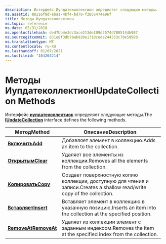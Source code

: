 ```yaml
---
description: Интерфейс Иупдатеколлектион определяет следующие методы.
ms.assetid: 88216f8d-eba1-4bf4-bd70-f2856474a96f
title: Методы Иупдатеколлектион
ms.topic: reference
ms.date: 05/31/2018
ms.openlocfilehash: ded7bb4e3dc3ace213de109d2574d780514db987
ms.sourcegitcommit: 831e8f3db78ab820e1710cede244553c70e50500
ms.translationtype: MT
ms.contentlocale: ru-RU
ms.lasthandoff: 01/07/2021
ms.locfileid: "104263214"
---
```

# <a name="iupdatecollection-methods"></a><span data-ttu-id="ebbce-103">Методы Иупдатеколлектион</span><span class="sxs-lookup"><span data-stu-id="ebbce-103">IUpdateCollection Methods</span></span>

<span data-ttu-id="ebbce-104">Интерфейс [**иупдатеколлектион**](/windows/desktop/api/Wuapi/nn-wuapi-iupdatecollection) определяет следующие методы.</span><span class="sxs-lookup"><span data-stu-id="ebbce-104">The [**IUpdateCollection**](/windows/desktop/api/Wuapi/nn-wuapi-iupdatecollection) interface defines the following methods.</span></span>



| <span data-ttu-id="ebbce-105">Метод</span><span class="sxs-lookup"><span data-stu-id="ebbce-105">Method</span></span>                                         | <span data-ttu-id="ebbce-106">Описание</span><span class="sxs-lookup"><span data-stu-id="ebbce-106">Description</span></span>                                                    |
|------------------------------------------------|----------------------------------------------------------------|
| [<span data-ttu-id="ebbce-107">**Включить**</span><span class="sxs-lookup"><span data-stu-id="ebbce-107">**Add**</span></span>](/windows/desktop/api/Wuapi/nf-wuapi-iupdatecollection-add)           | <span data-ttu-id="ebbce-108">Добавляет элемент в коллекцию.</span><span class="sxs-lookup"><span data-stu-id="ebbce-108">Adds an item to the collection.</span></span>                                |
| [<span data-ttu-id="ebbce-109">**Открытым**</span><span class="sxs-lookup"><span data-stu-id="ebbce-109">**Clear**</span></span>](/windows/desktop/api/Wuapi/nf-wuapi-iupdatecollection-clear)       | <span data-ttu-id="ebbce-110">Удаляет все элементы из коллекции.</span><span class="sxs-lookup"><span data-stu-id="ebbce-110">Removes all the elements from the collection.</span></span>                  |
| [<span data-ttu-id="ebbce-111">**Копировать**</span><span class="sxs-lookup"><span data-stu-id="ebbce-111">**Copy**</span></span>](/windows/desktop/api/Wuapi/nf-wuapi-iupdatecollection-copy)         | <span data-ttu-id="ebbce-112">Создает поверхностную копию коллекции, доступную для чтения и записи.</span><span class="sxs-lookup"><span data-stu-id="ebbce-112">Creates a shallow read/write copy of the collection.</span></span>           |
| [<span data-ttu-id="ebbce-113">**Вставляет**</span><span class="sxs-lookup"><span data-stu-id="ebbce-113">**Insert**</span></span>](/windows/desktop/api/Wuapi/nf-wuapi-iupdatecollection-insert)     | <span data-ttu-id="ebbce-114">Вставляет элемент в коллекцию в указанную позицию.</span><span class="sxs-lookup"><span data-stu-id="ebbce-114">Inserts an item into the collection at the specified position.</span></span> |
| [<span data-ttu-id="ebbce-115">**RemoveAt**</span><span class="sxs-lookup"><span data-stu-id="ebbce-115">**RemoveAt**</span></span>](/windows/desktop/api/Wuapi/nf-wuapi-iupdatecollection-removeat) | <span data-ttu-id="ebbce-116">Удаляет из коллекции элемент с заданным индексом.</span><span class="sxs-lookup"><span data-stu-id="ebbce-116">Removes the item at the specified index from the collection.</span></span>   |



 

 

 



